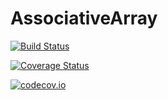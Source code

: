 # AssociativeArray

[![Build Status](https://travis-ci.org/andyferris/AssociativeArray.jl.svg?branch=master)](https://travis-ci.org/andyferris/AssociativeArray.jl)

[![Coverage Status](https://coveralls.io/repos/andyferris/AssociativeArray.jl/badge.svg?branch=master&service=github)](https://coveralls.io/github/andyferris/AssociativeArray.jl?branch=master)

[![codecov.io](http://codecov.io/github/andyferris/AssociativeArray.jl/coverage.svg?branch=master)](http://codecov.io/github/andyferris/AssociativeArray.jl?branch=master)
